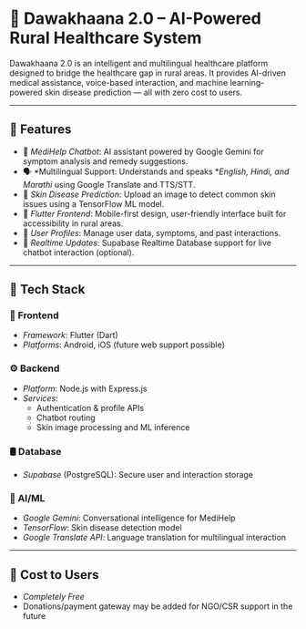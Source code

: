 # 🏥 Dawakhaana 2.0 – AI-Powered Rural Healthcare System

Dawakhaana 2.0 is an intelligent and multilingual healthcare platform designed to bridge the healthcare gap in rural areas. It provides AI-driven medical assistance, voice-based interaction, and machine learning-powered skin disease prediction — all with zero cost to users.

---

## 🚀 Features

- 🤖 *MediHelp Chatbot*: AI assistant powered by Google Gemini for symptom analysis and remedy suggestions.
- 🗣 *Multilingual Support: Understands and speaks **English, Hindi, and Marathi* using Google Translate and TTS/STT.
- 🧠 *Skin Disease Prediction*: Upload an image to detect common skin issues using a TensorFlow ML model.
- 📱 *Flutter Frontend*: Mobile-first design, user-friendly interface built for accessibility in rural areas.
- 🧾 *User Profiles*: Manage user data, symptoms, and past interactions.
- 🔄 *Realtime Updates*: Supabase Realtime Database support for live chatbot interaction (optional).

---

## 🧰 Tech Stack

### 📱 Frontend
- *Framework*: Flutter (Dart)
- *Platforms*: Android, iOS (future web support possible)

### ⚙ Backend
- *Platform*: Node.js with Express.js
- *Services*:
  - Authentication & profile APIs
  - Chatbot routing
  - Skin image processing and ML inference

### 🛢 Database
- *Supabase* (PostgreSQL): Secure user and interaction storage

### 🧠 AI/ML
- *Google Gemini*: Conversational intelligence for MediHelp
- *TensorFlow*: Skin disease detection model
- *Google Translate API*: Language translation for multilingual interaction

---

## 💸 Cost to Users

- *Completely Free*
- Donations/payment gateway may be added for NGO/CSR support in the future
